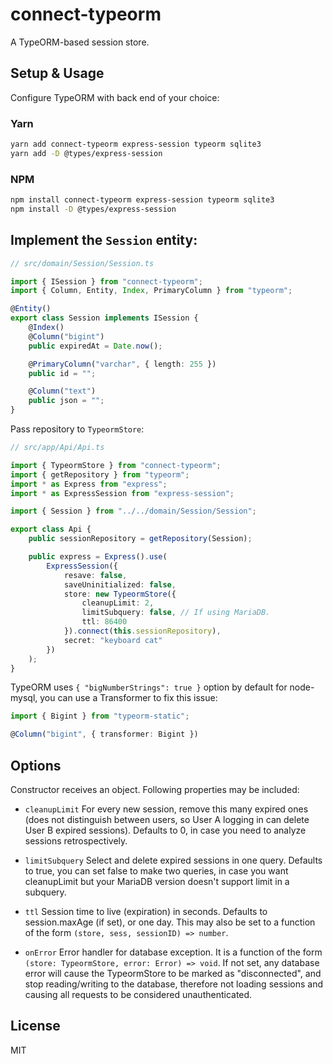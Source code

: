# connect-typeorm

A TypeORM-based session store.

## Setup & Usage

Configure TypeORM with back end of your choice:

### Yarn
```bash
yarn add connect-typeorm express-session typeorm sqlite3
yarn add -D @types/express-session 
```

### NPM
```bash
npm install connect-typeorm express-session typeorm sqlite3
npm install -D @types/express-session 
```

## Implement the `Session` entity:

```typescript
// src/domain/Session/Session.ts

import { ISession } from "connect-typeorm";
import { Column, Entity, Index, PrimaryColumn } from "typeorm";

@Entity()
export class Session implements ISession {
    @Index()
    @Column("bigint")
    public expiredAt = Date.now();

    @PrimaryColumn("varchar", { length: 255 })
    public id = "";

    @Column("text")
    public json = "";
}
```

Pass repository to `TypeormStore`:

```typescript
// src/app/Api/Api.ts

import { TypeormStore } from "connect-typeorm";
import { getRepository } from "typeorm";
import * as Express from "express";
import * as ExpressSession from "express-session";

import { Session } from "../../domain/Session/Session";

export class Api {
    public sessionRepository = getRepository(Session);

    public express = Express().use(
        ExpressSession({
            resave: false,
            saveUninitialized: false,
            store: new TypeormStore({
                cleanupLimit: 2,
                limitSubquery: false, // If using MariaDB.
                ttl: 86400
            }).connect(this.sessionRepository),
            secret: "keyboard cat"
        })
    );
}
```

TypeORM uses `{ "bigNumberStrings": true }` option by default for node-mysql,
you can use a Transformer to fix this issue:
```typescript
import { Bigint } from "typeorm-static";

@Column("bigint", { transformer: Bigint })
````

## Options

Constructor receives an object. Following properties may be included:

- `cleanupLimit` For every new session, remove this many expired ones (does not distinguish between users, so User A logging in can delete User B expired sessions). Defaults to 0, in case you need to analyze sessions retrospectively.

- `limitSubquery` Select and delete expired sessions in one query. Defaults to true, you can set false to make two queries, in case you want cleanupLimit but your MariaDB version doesn't support limit in a subquery.

-	`ttl` Session time to live (expiration) in seconds. Defaults to session.maxAge (if set), or one day. This may also be set to a function of the form `(store, sess, sessionID) => number`.

-	`onError` Error handler for database exception. It is a function of the form `(store: TypeormStore, error: Error) => void`. If not set, any database error will cause the TypeormStore to be marked as "disconnected", and stop reading/writing to the database, therefore not loading sessions and causing all requests to be considered unauthenticated.

## License

MIT
